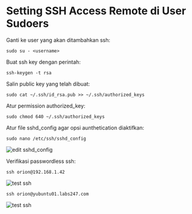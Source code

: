 # Setting SSH Access Remote di User Sudoers

Ganti ke user yang akan ditambahkan ssh:
```ssh
sudo su - <username>
```

Buat ssh key dengan perintah:
```ssh
ssh-keygen -t rsa
```

Salin public key yang telah dibuat:
```ssh
sudo cat ~/.ssh/id_rsa.pub >> ~/.ssh/authorized_keys
```

Atur permission authorized_key:
```ssh
sudo chmod 640 ~/.ssh/authorized_keys
```

Atur file sshd_config agar opsi aunthetication diaktifkan:
```ssh
sudo nano /etc/ssh/sshd_config
```
![edit sshd_config](https://iili.io/Hbqnwzv.png)

Verifikasi passwordless ssh:
```ssh
ssh orion@192.168.1.42
```
![test ssh](https://iili.io/HbqnhmJ.png)

```ssh
ssh orion@yubuntu01.labs247.com
```
![test ssh](https://iili.io/HbqnNXR.png)